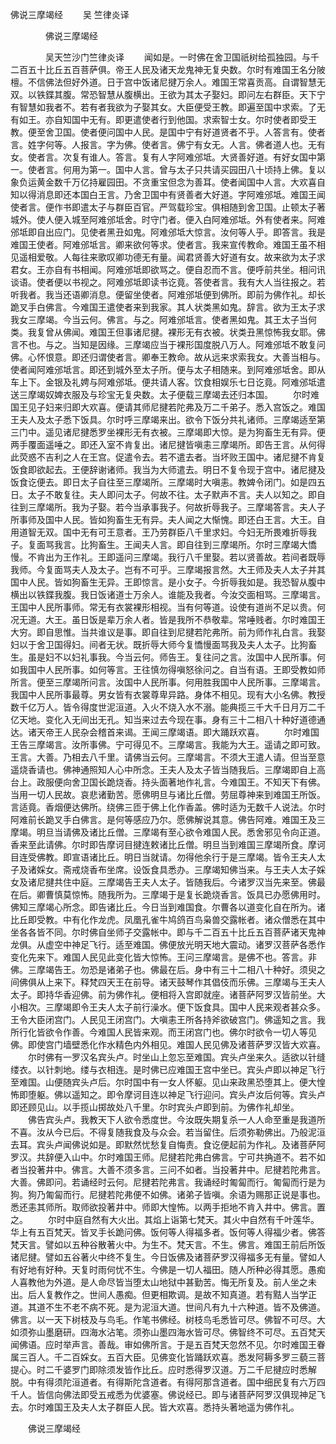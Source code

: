  佛说三摩竭经
　　吴 竺律炎译




　　　　佛说三摩竭经

　　　　吴天竺沙门竺律炎译
　　闻如是。一时佛在舍卫国祇树给孤独园。与千二百五十比丘五百菩萨俱。帝王人民及诸天龙鬼神无复央数。尔时有难国王名分陂檀。不信佛法但好外道。日于宫中饭诸尼揵万余人。难国王常喜贡高。自谓智慧无双。以铁鍱其腹。常恐智慧从腹横出。王欲为其太子娶妇。即问左右群臣。天下宁有智慧如我者不。若有者我欲为子娶其女。大臣便受王教。即遍至国中求索。了无有如王。亦自知国中无有。即更遣使者行到他国。求索智士女。尔时使者即受王教。便至舍卫国。使者便问国中人民。是国中宁有好道贤者不乎。人答言有。使者言。姓字何等。人报言。字为佛。使者言。佛宁有女无。人言。佛者道人也。无有女。使者言。次复有谁人。答言。复有人字阿难邠坻。大贤善好道。有好女国中第一。使者言。何用为第一。国中人言。曾与太子只共请买园田八十顷持上佛。复以象负运黄金数千万亿持雇园田。不贪重宝但念为善耳。使者闻国中人言。大欢喜自知以得消息即还本国白王言。乃舍卫国中有贤善者大好道。字阿难邠坻。难国王闻使者言。便作书即遣太子与群臣百官。严驾载珍宝。俱相随到舍卫国。止顿太子著城外。使人便入城至阿难邠坻舍。时守门者。便入白阿难邠坻。外有使者来。阿难邠坻即自出应门。见使者黑丑如鬼。阿难邠坻大惊言。汝何等人乎。即答言。我是难国王使者。阿难邠坻言。卿来欲何等求。使者言。我来宣传教命。难国王虽不相见遥相爱敬。人每往来歌叹卿功德无有量。闻君贤善大好道有女。故来欲为太子求君女。王亦自有书相闻。阿难邠坻即欲骂之。便自忍而不言。便呼前共坐。相问讯谈语。使者便以书视之。阿难邠坻即读书讫竟。答使者言。我有大人当往报之。若听我者。我当还语卿消息。便留坐使者。阿难邠坻便到佛所。即前为佛作礼。却长跪叉手白佛言。今难国王遣使者来到我家。其人状类黑如鬼。辞言。欲为王太子求我女三摩竭。今当云何。佛言。与之。阿难邠坻言。使者黑如鬼。其王太子当何类。我复曾从佛闻。难国王但事诸尼揵。裸形无有衣被。状类丑黑惊怖我女耶。佛言不也。与之。当知是因缘。三摩竭应当于裸形国度脱八万人。阿难邠坻不敢复问佛。心怀恨意。即还归谓使者言。卿奉王教命。故从远来求索我女。大善当相与。使者闻阿难邠坻言。即还到城外至太子所。便与太子相随来。到阿难邠坻舍。即从车上下。金银及礼娉与阿难邠坻。便共请人客。饮食相娱乐七日讫竟。阿难邠坻遣送三摩竭奴婢衣服及与珍宝无复央数。太子便载三摩竭去还归本国。
　　尔时难国王见子妇来归即大欢喜。便请其师尼揵若陀弗及万二千弟子。悉入宫饭之。难国王夫人及太子悉下饭具。尔时呼三摩竭来出。欲令下饭分共礼诸师。三摩竭适至第三门中。遥见诸尼揵悉罗坐裸形无有衣被。三摩竭即大惊。是为狗畜生无有异。便两手覆面遥唾之。即还入室不肯复出。诸尼揵皆嗔恚三摩竭所。即告王言。从何得此荧惑不吉利之人在王宫。促遣令去。若不遣去者。当坏败王国中。诸尼揵不肯复饭食即欲起去。王便辞谢诸师。我当为大师遣去。明日不复令现于宫中。诸尼揵及饭食讫便去。即日太子自往至三摩竭所。三摩竭时大嗔恚。教婢令闭门。如是四五日。太子不敢复往。夫人即问太子。何故不往。太子默声不言。夫人以知之。即自往到三摩竭所。我为子娶。若今当承事我子。何故折辱我子。三摩竭答言。夫人子所事师及国中人民。皆如狗畜生无有异。夫人闻之大惭愧。即还白王言。大王。自用道智无双。国中无有可王意者。王乃劳群臣八千里求妇。今妇无所畏难折辱我子。复面骂我言。比狗畜生。王闻夫人言。即自往到三摩竭所。尔时三摩竭大憍慢。不肯出为王作礼。王即遥问三摩竭。我行八千里娶。若以贤善故。若间者既辱我师。今复面骂夫人及太子。岂有不可乎。三摩竭报言然。大王师及夫人太子并其国中人民。皆如狗畜生无异。王即惊言。是小女子。今折辱我如是。我恐智从腹中横出以铁鍱我腹。我日饭诸道士万余人。谁能及我者。今汝交面相骂。三摩竭言。王国中人民所事师。常无有衣裳裸形相视。当有何等道。设使有道尚不足以贵。何况无道。大王。虽日饭是辈万余人者。皆是我所不恭敬辈。常唾贱者。尔时难国王大穷。即自思惟。当共谁议是事。即自往到尼揵若陀弗所。前为师作礼白言。我娶妇以于舍卫国得妇。间者无状。既折辱大师今复憍慢面骂我及夫人太子。比狗畜生。虽是妇不以妇礼事我。今当云何。师告王。复往问之言。汝国中人民所事。何如我国中人民所事。如何等言。王往慎勿得嗔怒徐问之。自当有语。王即受教如师所言。便至三摩竭所问言。汝国中人民所事。何用胜我国中人民所事。三摩竭言。我国中人民所事最尊。男女皆有衣裳尊卑异路。身体不相见。现有大小名佛。教授数千亿万人。皆令得度世泥洹道。入火不烧入水不溺。能典揽三千大千日月万二千亿天地。变化入无间出无孔。知当来过去今现在事。身有三十二相八十种好道德通达。诸天帝王人民杂会稽首来谒。王闻三摩竭语。即大踊跃欢喜。
　　尔时难国王告三摩竭言。汝所事佛。宁可得见不。三摩竭言。我能为大王。遥请之即可致。王言。大善。乃相去八千里。请佛当云何。三摩竭言。不须大王遣人请。但当至意遥烧香请也。佛神通照知人心中所念。王夫人及太子皆当随我后。三摩竭即自上高台上。政服便向舍卫国长跪烧香。持头面著地作礼言。今难国王。不知天下有佛。当用一切人民故。哀悲诸勤苦。愿佛明旦与诸比丘僧。劳屈尊神来到难国王所饭。言适竟。香烟便达佛所。绕佛三匝于佛上化作香盖。佛时适为无数千人说法。尔时阿难前长跪叉手白佛言。是何等感应乃尔。愿佛解说其意。佛告阿难。难国王及三摩竭。明旦当请佛及诸比丘僧。三摩竭有至心欲令难国人民。悉舍邪见令向正道。香来至此请佛。尔时即告摩诃目揵连敕诸比丘僧。明旦当到难国三摩竭所食。摩诃目连受佛教。即宣语诸比丘。明日当就请。勿得他余行于是三摩竭。皆令王夫人太子及诸婇女。斋戒烧香布坐席。设饭食具悉办。三摩竭知佛当来。与王夫人太子婇女及诸尼揵共住中庭。三摩竭告王夫人太子。皆随我后。今诸罗汉当先来至。佛最在后。卿曹慎莫惊怖。随我所为。三摩竭于是复长跪烧香言。饭具已办愿佛用时。佛知三摩竭心所念。即告诸比丘。今日当到难国食。尔曹各以道变化自在所为。诸比丘即受教。中有化作龙虎。凤凰孔雀牛鸠鸽百鸟枭兽交露帐者。诸众僧悉在其中坐各各皆不同。尔时佛自坐师子交露帐中。即与千二百五十比丘五百菩萨诸天鬼神龙俱。从虚空中神足飞行。适至难国。佛便放光明天地大震动。诸罗汉菩萨各悉作变化先来下。难国人民见此变化皆大惊怖。王问三摩竭言。是佛不也。答言。非佛。三摩竭告王。勿恐是诸弟子也。佛最在后。身中有三十二相八十种好。须臾之间佛俱从上来下。释梵四天王在前导。诸天鼓琴作其倡伎而乐佛。三摩竭与王夫人太子。即持华香迎佛。前为佛作礼。便相将入宫即就座。诸菩萨阿罗汉皆前坐。大小相次。三摩竭即令王夫人太子前行澡水。便下饭食具。国中人民来观者甚众多。王令大臣闭宫门。人民见王闭宫门。大嗔恚王所各持斧欲破宫门。佛遥知之言。我所行化皆欲令作善。今难国人民皆来观。而王闭宫门也。佛尔时欲令一切人等见佛。即使宫门墙壁悉化作水精色内外相见。难国人民见佛及诸菩萨罗汉皆大欢喜。
　　尔时佛有一罗汉名宾头卢。时坐山上忽忘至难国。宾头卢坐来久。适欲以针缝缕衣。以针刺地。缕与衣相连。是时佛已应难国王宫中坐已。宾头卢即以神足飞行至难国。山便随宾头卢后。尔时国中有一女人怀躯。见山来政黑恐堕其上。便大惶怖即堕躯。佛以遥知之。即令摩诃目连以神足飞行迎问。宾头卢汝后何等。宾头卢即还顾见山。以手揽山掷故处八千里。尔时宾头卢即到前。为佛作礼却坐。
　　佛告宾头卢。我教天下人欲令悉度世。今汝既失期复杀一人人命至重是我道所不喜。汝从今已后。不得复随我食及与众会。若当留住。后须弥勒佛出。乃般泥洹去耳。宾头卢闻佛说如是。即默然忧愁复自悔责。食讫便起前为作礼。及诸菩萨阿罗汉。共辞便入山中。尔时难国王师。尼揵若陀弗白佛言。宁可共捔道不。若不如者当投著井中。佛言。大善不须多言。三问不如者。当投著井中。尼揵若陀弗言。大善。佛即问。若诵经时云何。尼揵若陀弗言。我诵经时匍匐而行。匍匐而行是为狗。狗乃匍匐而行。尼揵若陀弗便不如佛。诸弟子皆嗔。余语为赐那正说是事也。悉还恚其师所。取师欲投著井中。师即大惶怖。以两手拒地不肯入井中。佛言。置之。
　　尔时中庭自然有大火出。其焰上诣第七梵天。其火中自然有千叶莲华。华上有五百梵天。皆叉手长跪问佛。饭何等人得福多者。饭何等人得福少者。佛答梵天言。譬如以五种谷散著火中。为生不。梵天言。不生。佛言。难国王前后所饭诸尼揵。譬如五谷著火中终不复生。今日饭佛及诸菩萨罗汉得福多无有量。譬如人有好地有好种。天复时雨何忧不生。今佛是一切人福田。随人所种必得其愿。愚痴人喜教他为外道。是人命尽皆当堕太山地狱中甚勤苦。悔无所复及。前人坐之未出。后人复教作之。世间人愚痴。但更相欺调。是故不知真道。若有黠人当学正道。其道不生不老不病不死。是为泥洹大道。世间凡有九十六种道。皆不及佛道。佛言。以一天下树枝及与鸟毛。作笔书佛经。树枝鸟毛悉皆可尽。佛智不可尽。大如须弥山墨磨研。四海水沾笔。须弥山墨四海水皆可尽。佛智终不可尽。五百梵天闻佛语。应时举声言。善哉。审如佛所言。于是五百梵天忽然不见。尔时难国王眷属三百人。千二百婇女。五百大臣。见佛变化皆踊跃欢喜。悉发阿耨多罗三藐三菩提心。时二千婆罗门即除须发皆作比丘。应时悉得罗汉道。万二千尼揵应时悉解脱。中有得须陀洹道者。有得斯陀含道者。有得阿那含道者。国中细民复有六万四千人。皆信向佛法即受五戒悉为优婆塞。佛说经已。即与诸菩萨阿罗汉俱现神足飞去。尔时难国王及夫人太子群臣人民。皆大欢喜。悉持头著地遥为佛作礼。

　　佛说三摩竭经


